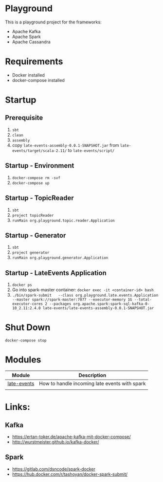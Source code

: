 # Playground
This is a playground project for the frameworks:
* Apache Kafka
* Apache Spark
* Apache Cassandra

# Requirements
* Docker installed
* docker-compose installed

# Startup
## Prerequisite
1. `sbt`
2. `clean`
3. `assembly`
4. copy `late-events-assembly-0.0.1-SNAPSHOT.jar` from `late-events/target/scala-2.11/` to `late-events/script/`

## Startup - Environment
1. `docker-compose rm -svf`
2. `docker-compose up`

## Startup - TopicReader
1. `sbt`
2. `project topicReader`
3. `runMain org.playground.topic.reader.Application`

## Startup - Generator
1. `sbt`
2. `project generator`
3. `runMain org.playground.generator.Application`

## Startup - LateEvents Application
1. `docker ps`
2. Go into spark-master container: `docker exec -it <container-id> bash`
8. `./bin/spark-submit   --class org.playground.late.events.Application --master spark://spark-master:7077 --executor-memory 1G --total-executor-cores 2 --packages org.apache.spark:spark-sql-kafka-0-10_2.11:2.4.0 late-events/late-events-assembly-0.0.1-SNAPSHOT.jar`

# Shut Down
`docker-compose stop`

# Modules
|  Module                              |  Description                                  |
|:------------------------------------:|:---------------------------------------------:|
| [late-events](late-events/readme.md) | How to handle incoming late events with spark |
|                                      |                                               |

# Links:

## Kafka
* https://ertan-toker.de/apache-kafka-mit-docker-compose/
* http://wurstmeister.github.io/kafka-docker/

## Spark
* https://gitlab.com/dsncode/spark-docker
* https://hub.docker.com/r/tashoyan/docker-spark-submit/ 

